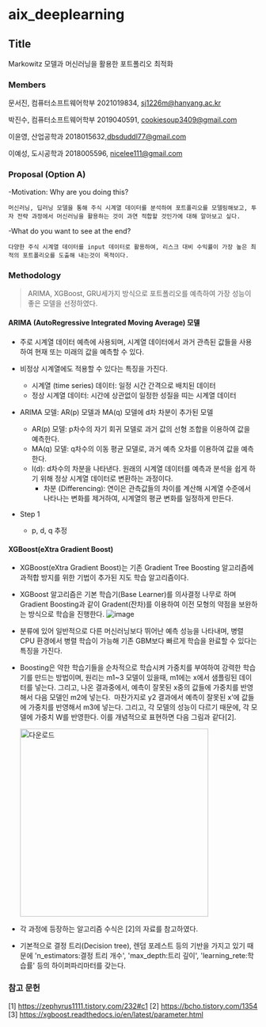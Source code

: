 # aix_deeplearning

## Title
  Markowitz 모델과 머신러닝을 활용한 포트폴리오 최적화

### Members
  문서진, 컴퓨터소프트웨어학부 2021019834, sj1226m@hanyang.ac.kr
  
  박진수, 컴퓨터소프트웨어학부 2019040591, cookiesoup3409@gmail.com
  
  이윤영, 산업공학과 2018015632,dbsduddl77@gmail.com
  
  이예성, 도시공학과 2018005596, nicelee111@gmail.com
  

### Proposal (Option A)
  -Motivation: Why are you doing this?
  
    머신러닝, 딥러닝 모델을 통해 주식 시계열 데이터를 분석하여 포트폴리오를 모델링해보고, 투자 전략 과정에서 머신러닝을 활용하는 것이 과연 적합할 것인가에 대해 알아보고 싶다.
  
  -What do you want to see at the end?
  
    다양한 주식 시계열 데이터를 input 데이터로 활용하여, 리스크 대비 수익률이 가장 높은 최적의 포트폴리오를 도출해 내는것이 목적이다.

### Methodology
> ARIMA, XGBoost, GRU세가지 방식으로 포트폴리오를 예측하여 가장 성능이 좋은 모델을 선정하였다. 
#### ARIMA (AutoRegressive Integrated Moving Average) 모델
   - 주로 시계열 데이터 예측에 사용되며, 시계열 데이터에서 과거 관측된 값들을 사용하여 현재 또는 미래의 값을 예측할 수 있다.
   - 비정상 시계열에도 적용할 수 있다는 특징을 가진다.
     - 시계열 (time series) 데이터: 일정 시간 간격으로 배치된 데이터 
     - 정상 시계열 데이터: 시간에 상관없이 일정한 성질을 띠는 시계열 데이터
   - ARIMA 모델: AR(p) 모델과 MA(q) 모델에 d차 차분이 추가된 모델
     - AR(p) 모델: p차수의 자기 회귀 모델로 과거 값의 선형 조합을 이용하여 값을 예측한다.
     - MA(q) 모델: q차수의 이동 평균 모델로, 과거 예측 오차를 이용하여 값을 예측한다.
     - I(d): d차수의 차분을 나타낸다. 원래의 시계열 데이터를 예측과 분석을 쉽게 하기 위해 정상 시계열 데이터로 변환하는 과정이다.
       - 차분 (Differencing): 연이은 관측값들의 차이를 계산해 시계열 수준에서 나타나는 변화를 제거하여, 시계열의 평균 변화를 일정하게 만든다.
      
   - Step 1
     - p, d, q 추정 

#### XGBoost(eXtra Gradient Boost)
  - XGBoost(eXtra Gradient Boost)는 기존 Gradient Tree Boosting 알고리즘에 과적합 방지를 위한 기법이 추가된 지도 학습 알고리즘이다.
  - XGBoost 알고리즘은 기본 학습기(Base Learner)를 의사결정 나무로 하며 Gradient Boosting과 같이 Gradent(잔차)를 이용하여 이전 모형의 약점을 보완하는 방식으로 학습을 진행한다.
![image](https://github.com/2023aixDeepLearning/aix_deeplearning/assets/149667956/4c3382d8-1112-40ac-9ce1-c097227222dc)

  - 분류에 있어 일반적으로 다른 머신러닝보다 뛰어난 예측 성능을 나타내며, 병렬 CPU 환경에서 병렬 학습이 가능해 기존 GBM보다 빠르게 학습을 완료할 수 있다는 특징을 가진다.
  - Boosting은 약한 학습기들을 순차적으로 학습시켜 가중치를 부여하여 강력한 학습기를 만드는 방법이며, 원리는 m1~3 모델이 있을때, m1에는 x에서 샘플링된 데이터를 넣는다. 그리고, 나온 결과중에서, 예측이 잘못된 x중의 값들에 가중치를 반영해서 다음 모델인 m2에 넣는다.  마찬가지로 y2 결과에서 예측이 잘못된 x’에 값들에 가중치를 반영해서 m3에 넣는다. 그리고, 각 모델의 성능이 다르기 때문에, 각 모델에 가중치 W를 반영한다. 이를 개념적으로 표현하면 다음 그림과 같다[2].

    <img width="380" alt="다운로드" src="https://github.com/2023aixDeepLearning/aix_deeplearning/assets/149667956/5a8c2a1c-b7f5-4859-b0e9-68515e140216">
  - 각 과정에 등장하는 알고리즘 수식은 [2]의 자료를 참고하였다.
  - 기본적으로 결정 트리(Decision tree), 렌덤 포레스트 등의 기반을 가지고 있기 때문에 'n_estimators:결정 트리 개수', 'max_depth:트리 깊이', 'learning_rete:학습률' 등의 하이퍼파리마터를 갖는다.

    
### 참고 문헌
[1] https://zephyrus1111.tistory.com/232#c1
[2] https://bcho.tistory.com/1354
[3] https://xgboost.readthedocs.io/en/latest/parameter.html

